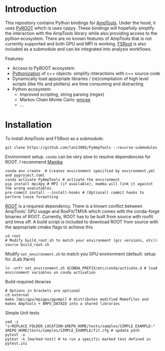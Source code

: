 # Introduction

This repository contains Python bindings for [AmpTools](https://github.com/mashephe/AmpTools). Under the hood, it uses [PyROOT](https://root.cern/manual/python/) which is uses cppyy. These bindings will hopefully simplify the interaction with the AmpTools library while also providing access to the python ecosystem. There are no known features of AmpTools that is not currently supported and both GPU and MPI is working. [FSRoot](https://github.com/remitche66/FSRoot) is also included as a submodule and can be integrated into analysis workflows.

Features:

- Access to PyROOT ecosystem
- [Pythonization](https://root.cern/manual/python/#pythonizing-c-user-classes) of c++ objects: simplify interactions with c++ source code
- Dynamically load appopriate libraries / (re)compilation of high level scripts (like fits and plotters) are time consuming and distracting
- Python ecosystem:
  - Improved scripting, string parsing (regex)
  - Markov Chain Monte Carlo: [emcee](https://emcee.readthedocs.io/en/stable/)
  - ...

# Installation

To install AmpTools and FSRoot as a submodule:

```shell
git clone https://github.com/lan13005/PyAmpTools --recurse-submodules
```

Environment setup. `conda` can be very slow to resolve dependencies for ROOT. I recommend [Mamba](https://github.com/conda-forge/miniforge#mambaforge)

```shell
conda env create  # Creates environment specified by environment.yml and pyproject.toml
conda activate PyAmpTools # activate the environment
pip install mpi4py # MPI (if available), mamba will link it against the wrong executables
pre-commit install --install-hooks # (Optional) commit hooks to perform loose formatting
```

[ROOT](https://root.cern/install/) is a required dependency. There is a known conflict between AmpTools' GPU usage and RooFit/TMVA which comes with the conda-forge binaries of ROOT. Currently, ROOT has to be built from source with roofit and tmva off. A build script is included to download ROOT from source with the appropriate cmake flags to achieve this

```shell
cd root
# Modify build_root.sh to match your environment (gcc versions, etc))
source build_root.sh
```

Modify `set_environment.sh` to match you GPU environment (default: setup for JLab ifarm)

```shell
ln -snfr set_environment.sh $CONDA_PREFIX/etc/conda/activate.d # load environment variables on conda activation
```

Build required libraries

```shell
# Options in brackets are optional
cd external
make [mpi/gpu/mpigpu/gpumpi] # distributes modified Makefiles and makes AmpTools + AMPS_DATAIO into a shared libraries
```

Simple Unit tests

```shell
sed -i "s~REPLACE_FOLDER_LOCATION~$REPO_HOME/tests/samples/SIMPLE_EXAMPLE~" $REPO_HOME/tests/samples/SIMPLE_EXAMPLE/fit.cfg # update path
pytest -v
pytest -k [marked-test] # to run a specific marked test defined in pytest.ini
```
